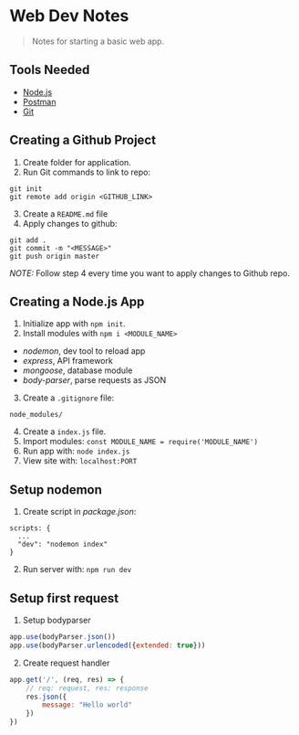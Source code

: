 # Web Dev Notes
> Notes for starting a basic web app.


## Tools Needed
  - [Node.js](https://nodejs.org/en/)
  - [Postman](https://www.postman.com/)
  - [Git](https://git-scm.com/download/win)


## Creating a Github Project
1. Create folder for application.
2. Run Git commands to link to repo:
```
git init
git remote add origin <GITHUB_LINK>
```
3. Create a `README.md` file
4. Apply changes to github:
```
git add .
git commit -m "<MESSAGE>"
git push origin master
```

*NOTE:* Follow step 4 every time you want to apply changes to Github repo.


## Creating a Node.js App
1. Initialize app with `npm init`.
2. Install modules with `npm i <MODULE_NAME>`
  - *nodemon*, dev tool to reload app
  - *express*, API framework
  - *mongoose*, database module
  - *body-parser*, parse requests as JSON
3. Create a `.gitignore` file:
```
node_modules/
```
4. Create a `index.js` file.
5. Import modules: `const MODULE_NAME = require('MODULE_NAME')`
6. Run app with: `node index.js`
7. View site with: `localhost:PORT`


## Setup nodemon
1. Create script in *package.json*:
```
scripts: {
  ...
  "dev": "nodemon index"
}
```
2. Run server with: `npm run dev`


## Setup first request
1. Setup bodyparser
```javascript
app.use(bodyParser.json())
app.use(bodyParser.urlencoded({extended: true}))
```
2. Create request handler
```javascript
app.get('/', (req, res) => {
    // req: request, res: response
    res.json({
        message: "Hello world"
    })
})
```
